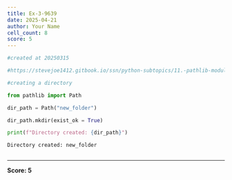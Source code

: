 ```yaml
---
title: Ex-3-9639
date: 2025-04-21
author: Your Name
cell_count: 8
score: 5
---
```


```python
#created at 20250315
```


```python
#https://stevejoe1412.gitbook.io/ssn/python-subtopics/11.-pathlib-module
```


```python
#creating a directory
```


```python
from pathlib import Path
```


```python
dir_path = Path("new_folder")
```


```python
dir_path.mkdir(exist_ok = True)
```


```python
print(f"Directory created: {dir_path}")
```

    Directory created: new_folder



```python

```


---
**Score: 5**